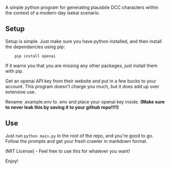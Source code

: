 A simple python program for generating plausbile DCC characters within the context of a modern-day isekai scenario.

## Setup
Setup is simple. Just make sure you have python installed, and then install the dependancies using pip:
```
    pip install openai 
```
If it warns you that you are missing any other packages, just install them with pip.

Get an openai API key from their website and put in a few bucks to your account. This program doesn't charge you much, but it does add up over extensive use.

Rename .example.env to .env and place your openai key inside. **(Make sure to never leak this by saving it to your github repo!!!!)**

## Use
Just run ```python main.py``` in the root of the repo, and you're good to go. Follow the prompts and get your fresh crawler in markdown format.

(MIT License) - Feel free to use this for whatever you want!

Enjoy!
